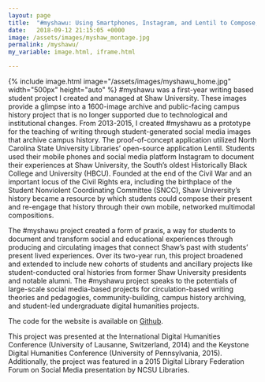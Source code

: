 ```yaml
---
layout: page
title:  "#myshawu: Using Smartphones, Instagram, and Lentil to Compose, Circulate, and Archive HBCU Campus History"
date:   2018-09-12 21:15:05 +0000
image: /assets/images/myshaw_montage.jpg
permalink: /myshawu/
my_variable: image.html, iframe.html

---
```


{% include image.html image="/assets/images/myshawu_home.jpg" width="500px" height="auto" %} \#myshawu was a first-year writing based student project I created and managed at Shaw University. These images provide a glimpse into a 1600-image archive and public-facing campus history project that is no longer supported due to technological and institutional changes. From 2013-2015, I created #myshawu as a prototype for the teaching of writing through student-generated social media images that archive campus history. The proof-of-concept application utilized North Carolina State University Libraries’ open-source application Lentil. Students used their mobile phones and social media platform Instagram to document their experiences at Shaw University, the South’s oldest Historically Black College and University (HBCU). Founded at the end of the Civil War and an important locus of the Civil Rights era, including the birthplace of the Student Nonviolent Coordinating Committee (SNCC), Shaw University’s history became a resource by which students could compose their present and re-engage that history through their own mobile, networked multimodal compositions. 

The #myshawu project created a form of praxis, a way for students to document and transform social and educational experiences through producing and circulating images that connect Shaw’s past with students’ present lived experiences. Over its two-year run, this project broadened and extended to include new cohorts of students and ancillary projects like student-conducted oral histories from former Shaw University presidents and notable alumni. The #myshawu project speaks to the potentials of large-scale social media-based projects for circulation-based writing theories and pedagogies, community-building, campus history archiving, and student-led undergraduate digital humanities projects.

The code for the website is available on [Github](https://github.com/ddighton/myshawu).

This project was presented at the International Digital Humanities Conference (University of Lausanne, Switzerland, 2014) and the Keystone Digital Humanities Conference (University of Pennsylvania, 2015). Additionally, the project was featured in a 2015 Digital Library Federation Forum on Social Media presentation by NCSU Libraries.

<br/><br/>
